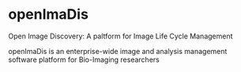# openImaDis 

Open Image Discovery: A paltform for Image Life Cycle Management

openImaDis is an enterprise-wide image and analysis management software platform for Bio-Imaging researchers
